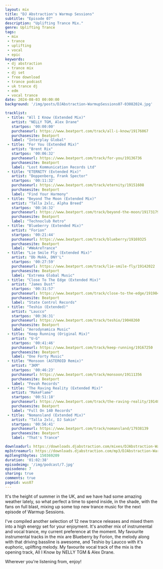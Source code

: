 ```yaml
---
layout: mix
title: "DJ Abstraction's Warmup Sessions"
subtitle: "Episode 07"
description: "Uplifting Trance Mix."
genre: Uplifting Trance
tags:
 - mix
 - trance
 - uplifting
 - vocal
 - epic
keywords:
 - dj abstraction
 - trance mix
 - dj set
 - free download
 - trance podcast
 - uk trance dj
 - edm
 - vocal trance
date: 2024-08-03 00:00:00
background: '/img/posts/DJAbstraction-WarmupSessions07-03082024.jpg'

tracklist:
 - title: "All I Know (Extended Mix)"
   artist: "NELLY TGM, Alex Drane"
   startpos: '00:00:00'
   purchaseurl: https://www.beatport.com/track/all-i-know/19176067
   purchasesite: Beatport
   label: "Interplay Global"
 - title: "For You (Extended Mix)"
   artist: "Brent Rix"
   startpos: '00:06:32'
   purchaseurl: https://www.beatport.com/track/for-you/19136736
   purchasesite: Beatport
   label: "Lost Kommunication Records Ltd"
 - title: "ETERNITY (Extended Mix)"
   artist: "Doppenberg, Frank Spector"
   startpos: '00:11:32'
   purchaseurl: https://www.beatport.com/track/eternity/19151608
   purchasesite: Beatport
   label: "Find Your Harmony"
 - title: "Beyond The Moon (Extended Mix)"
   artist: "Talla 2xlc, Alpha Breed"
   startpos: '00:16:32'
   purchaseurl: https://www.beatport.com/track/beyond-the-moon/19173179
   purchasesite: Beatport
   label: "Technoclub Retro"
 - title: "Blueberry (Extended Mix)"
   artist: "Forion"
   startpos: '00:21:44'
   purchaseurl: https://www.beatport.com/track/blueberry/19169325
   purchasesite: Beatport
   label: "#WeAreTrance"
 - title: "Lie Smile Fly (Extended Mix)"
   artist: "Db Mokk, DNY'L"
   startpos: '00:27:59'
   purchaseurl: https://www.beatport.com/track/lie-smile-fly/19142022
   purchasesite: Beatport
   label: "Extrema Global Music"
 - title: "Close To The Edge (Extended Mix)"
   artist: "James Dust"
   startpos: '00:31:57'
   purchaseurl: https://www.beatport.com/track/close-to-the-edge/19198493
   purchasesite: Beatport
   label: "State Control Records"
 - title: "Teshio (Extended)"
   artist: "Laucco"
   startpos: '00:36:31'
   purchaseurl: https://www.beatport.com/track/teshio/19048260
   purchasesite: Beatport
   label: "Aerodynamica Music"
 - title: "Keep Running (Original Mix)"
   artist: "U-G"
   startpos: '00:41:46'
   purchaseurl: https://www.beatport.com/track/keep-running/19167250
   purchasesite: Beatport
   label: "One Forty Music"
 - title: "Monsoon (ASTEROID Remix)"
   artist: "3KM"
   startpos: '00:46:23'
   purchaseurl: https://www.beatport.com/track/monsoon/19111356
   purchasesite: Beatport
   label: "Fevah Records"
 - title: "The Raving Reality (Extended Mix)"
   artist: "MakeFlame"
   startpos: '00:51:18'
   purchaseurl: https://www.beatport.com/track/the-raving-reality/19148746
   purchasesite: Beatport
   label: "Full On 140 Records"
 - title: "Nomansland (Extended Mix)"
   artist: "Talla 2xlc, DJ Sakin"
   startpos: '00:56:41'
   purchaseurl: https://www.beatport.com/track/nomansland/17938139
   purchasesite: Beatport
   label: "That's Trance"

downloadurl: https://downloads.djabstraction.com/mixes/DJAbstraction-WarmupSessions07-03082024.zip
mp3streamurl: https://downloads.djabstraction.com/mp3/DJAbstraction-WarmupSessions07-03082024.mp3
mp3lengthbytes: 150369209
duration: '01:02:38'
episodeimg: '/img/podcast/7.jpg'
episodeno: 7
sharing: true
comments: true
pageid: wus07
---
```

It's the height of summer in the UK, and we have had some amazing weather lately, so what perfect a time to spend inside, in the shade, with the fans on full blast, mixing up some top new trance music for the next episode of Warmup Sessions.

I've compiled another selection of 12 new trance releases and mixed them into a high energy set for your enjoyment. It's another mix of instrumental and vocal trance, my current preference at the moment. My favourite instrumental tracks in the mix are Blueberry by Forion, the melody along with that driving bassline is awesome, and Teshio by Laucco with it's euphoric, uplifting melody. My favourite vocal track of the mix is the opening track, All I Know by NELLY TGM & Alex Drane.

Wherever you're listening from, enjoy!